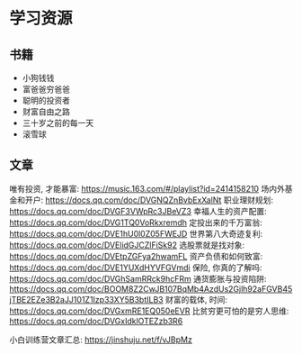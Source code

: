 
# 学习资源
## 书籍 
- 小狗钱钱
- 富爸爸穷爸爸
- 聪明的投资者
- 财富自由之路
- 三十岁之前的每一天
- 滚雪球

## 文章
唯有投资, 才能暴富: https://music.163.com/#/playlist?id=2414158210 
场内外基金和开户: https://docs.qq.com/doc/DVGNQZnBvbExXalNt 
职业理财规划: https://docs.qq.com/doc/DVGF3VWpRc3JBeVZ3 
幸福人生的资产配置: https://docs.qq.com/doc/DVG1TQ0VoRkxremdh 
定投出来的千万富翁: https://docs.qq.com/doc/DVE1hU0l0Z05FWEJD 
世界第八大奇迹复利: https://docs.qq.com/doc/DVElidGJCZlFiSk92
选股票就是找对象: https://docs.qq.com/doc/DVEtpZGFya2hwamFL 
资产负债和如何致富: https://docs.qq.com/doc/DVE1YUXdHYVFGVmdi 
保险, 你真的了解吗: https://docs.qq.com/doc/DVGhSamRRck9hcFRm 
通货膨胀与投资陷阱: https://docs.qq.com/doc/BOOM8Z2CwJB107BqMb4AzdUs2Gjlh92aFGVB45jTBE2EZe3B2aJJ101Z1Izp33XY5B3btILB3 
财富的载体, 时间: https://docs.qq.com/doc/DVGxmRE1EQ050eEVR 
比贫穷更可怕的是穷人思维: https://docs.qq.com/doc/DVGxIdklOTEZzb3R6 

小白训练营文章汇总: https://jinshuju.net/f/vJBpMz 


